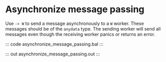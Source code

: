 # Asynchronize message passing

Use `-> W` to send a message asynchronously to a `W` worker.  These messages should be of the `anydata` type. The sending worker will send all messages even though the receiving worker panics or returns an error.

::: code asynchronize_message_passing.bal :::

::: out asynchronize_message_passing.out :::
